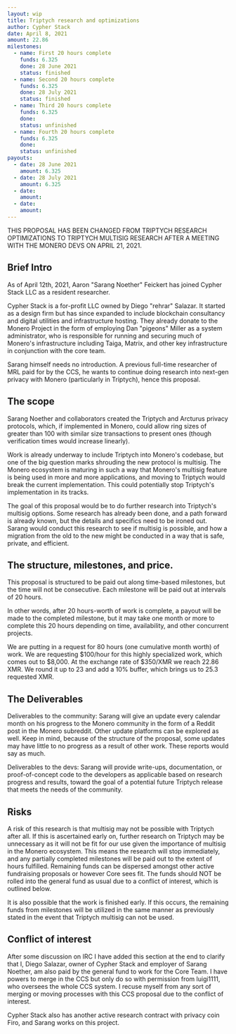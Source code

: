 ```yaml
---
layout: wip
title: Triptych research and optimizations
author: Cypher Stack
date: April 8, 2021
amount: 22.86
milestones:
  - name: First 20 hours complete
    funds: 6.325
    done: 28 June 2021
    status: finished
  - name: Second 20 hours complete
    funds: 6.325
    done: 28 July 2021
    status: finished
  - name: Third 20 hours complete
    funds: 6.325
    done:
    status: unfinished
  - name: Fourth 20 hours complete
    funds: 6.325
    done:
    status: unfinished
payouts:
  - date: 28 June 2021
    amount: 6.325
  - date: 28 July 2021
    amount: 6.325
  - date:
    amount:
  - date:
    amount:
---
```


THIS PROPOSAL HAS BEEN CHANGED FROM TRIPTYCH RESEARCH OPTIMIZATIONS TO TRIPTYCH MULTISIG RESEARCH AFTER A MEETING WITH THE MONERO DEVS ON APRIL 21, 2021.

## Brief Intro

As of April 12th, 2021, Aaron "Sarang Noether" Feickert has joined Cypher Stack LLC as a resident researcher.

Cypher Stack is a for-profit LLC owned by Diego "rehrar" Salazar. It started as a design firm but has since expanded to include blockchain consultancy and digital utilities and infrastructure hosting. They already donate to the Monero Project in the form of employing Dan "pigeons" Miller as a system administrator, who is responsible for running and securing much of Monero's infrastructure including Taiga, Matrix, and other key infrastructure in conjunction with the core team.

Sarang himself needs no introduction. A previous full-time researcher of MRL paid for by the CCS, he wants to continue doing research into next-gen privacy with Monero (particularly in Triptych), hence this proposal.

## The scope

Sarang Noether and collaborators created the Triptych and Arcturus privacy protocols, which, if implemented in Monero, could allow ring sizes of greater than 100 with similar size transactions to present ones (though verification times would increase linearly).

Work is already underway to include Triptych into Monero's codebase, but one of the big question marks shrouding the new protocol is multisig. The Monero ecosystem is maturing in such a way that Monero's multisig feature is being used in more and more applications, and moving to Triptych would break the current implementation. This could potentially stop Triptych's implementation in its tracks.

The goal of this proposal would be to do further research into Triptych's multisig options. Some research has already been done, and a path forward is already known, but the details and specifics need to be ironed out. Sarang would conduct this research to see if multisig is possible, and how a migration from the old to the new might be conducted in a way that is safe, private, and efficient.

## The structure, milestones, and price.

This proposal is structured to be paid out along time-based milestones, but the time will not be consecutive. Each milestone will be paid out at intervals of 20 hours.

In other words, after 20 hours-worth of work is complete, a payout will be made to the completed milestone, but it may take one month or more to complete this 20 hours depending on time, availability, and other concurrent projects.

We are putting in a request for 80 hours (one cumulative month worth) of work. We are requesting $100/hour for this highly specialized work, which comes out to $8,000. At the exchange rate of $350/XMR we reach 22.86 XMR. We round it up to 23 and add a 10% buffer, which brings us to 25.3 requested XMR.

## The Deliverables

Deliverables to the community: Sarang will give an update every calendar month on his progress to the Monero community in the form of a Reddit post in the Monero subreddit. Other update platforms can be explored as well. Keep in mind, because of the structure of the proposal, some updates may have little to no progress as a result of other work. These reports would say as much.

Deliverables to the devs: Sarang will provide write-ups, documentation, or proof-of-concept code to the developers as applicable based on research progress and results, toward the goal of a potential future Triptych release that meets the needs of the community.

## Risks

A risk of this research is that multisig may not be possible with Triptych after all. If this is ascertained early on, further research on Triptych may be unnecessary as it will not be fit for our use given the importance of multisig in the Monero ecosystem. This means the research will stop immediately, and any partially completed milestones will be paid out to the extent of hours fulfilled. Remaining funds can be dispersed amongst other active fundraising proposals or however Core sees fit. The funds should NOT be rolled into the general fund as usual due to a conflict of interest, which is outlined below.

It is also possible that the work is finished early. If this occurs, the remaining funds from milestones will be utilized in the same manner as previously stated in the event that Triptych multisig can not be used.

## Conflict of interest

After some discussion on IRC I have added this section at the end to clarify that I, Diego Salazar, owner of Cypher Stack and employer of Sarang Noether, am also paid by the general fund to work for the Core Team. I have powers to merge in the CCS but only do so with permission from luigi1111, who oversees the whole CCS system. I recuse myself from any sort of merging or moving processes with this CCS proposal due to the conflict of interest.

Cypher Stack also has another active research contract with privacy coin Firo, and Sarang works on this project.
